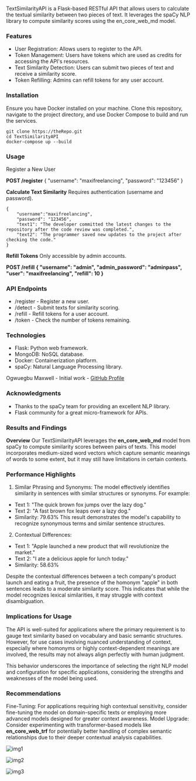 TextSimilarityAPI is a Flask-based RESTful API that allows users to calculate the textual similarity between two pieces of text. It leverages the spaCy NLP library to compute similarity scores using the en_core_web_md model.

### **Features**

- User Registration: Allows users to register to the API.
- Token Management: Users have tokens which are used as credits for accessing the API's resources.
- Text Similarity Detection: Users can submit two pieces of text and receive a similarity score.
- Token Refilling: Admins can refill tokens for any user account.


### **Installation**

Ensure you have Docker installed on your machine. Clone this repository, navigate to the project directory, and use Docker Compose to build and run the services.

```
git clone https://theRepo.git
cd TextSimilarityAPI
docker-compose up --build
```

### **Usage**
Register a New User

**POST /register**
{
  "username": "maxifreelancing",
  "password": "123456"
}


**Calculate Text Similarity**
Requires authentication (username and password).

```
{
    "username":"maxifreelancing",
    "password": "123456",
    "text1": "The developer committed the latest changes to the repository after the code review was completed.",
    "text2": "The programmer saved new updates to the project after checking the code."
}
```

**Refill Tokens**
Only accessible by admin accounts.



**POST /refill**
**{
  "username": "admin",
  "admin_password": "adminpass",
  "user": "maxifreelancing",
  "refill": 10
}**


### **API Endpoints**

- /register - Register a new user.
- /detect - Submit texts for similarity scoring.
- /refill - Refill tokens for a user account.
- /token - Check the number of tokens remaining.



### **Technologies**

- Flask: Python web framework.
- MongoDB: NoSQL database.
- Docker: Containerization platform.
- spaCy: Natural Language Processing library.


Ogwuegbu Maxwell - Initial work - [GitHub Profile](https://github.com/OgwuegbuMaxwell)


### **Acknowledgments**

- Thanks to the spaCy team for providing an excellent NLP library.
- Flask community for a great micro-framework for APIs.


### **Results and Findings**

**Overview**
Our TextSimilarityAPI leverages the **en_core_web_md** model from spaCy to compute similarity scores between pairs of texts. This model incorporates medium-sized word vectors which capture semantic meanings of words to some extent, but it may still have limitations in certain contexts.


### **Performance Highlights**

1. Similar Phrasing and Synonyms: The model effectively identifies similarity in sentences with similar structures or synonyms. For example:

- Text 1: "The quick brown fox jumps over the lazy dog."
- Text 2: "A fast brown fox leaps over a lazy dog."
- Similarity: 79.63%
This result demonstrates the model's capability to recognize synonymous terms and similar sentence structures.


2. Contextual Differences:

- Text 1: "Apple launched a new product that will revolutionize the market."
- Text 2: "I ate a delicious apple for lunch today."
- Similarity: 58.63%

Despite the contextual differences between a tech company's product launch and eating a fruit, the presence of the homonym "apple" in both sentences leads to a moderate similarity score. This indicates that while the model recognizes lexical similarities, it may struggle with context disambiguation.


### **Implications for Usage**
The API is well-suited for applications where the primary requirement is to gauge text similarity based on vocabulary and basic semantic structures. However, for use cases involving nuanced understanding of context, especially where homonyms or highly context-dependent meanings are involved, the results may not always align perfectly with human judgment.

This behavior underscores the importance of selecting the right NLP model and configuration for specific applications, considering the strengths and weaknesses of the model being used.

### **Recommendations**
Fine-Tuning: For applications requiring high contextual sensitivity, consider fine-tuning the model on domain-specific texts or employing more advanced models designed for greater context awareness.
Model Upgrade: Consider experimenting with transformer-based models like **en_core_web_trf** for potentially better handling of complex semantic relationships due to their deeper contextual analysis capabilities.





![img1](https://github.com/OgwuegbuMaxwell/TextSimilarityAPI/assets/53094485/f24a95b7-b19d-468a-94db-f21b96bba331)

![img2](https://github.com/OgwuegbuMaxwell/TextSimilarityAPI/assets/53094485/159d297c-5196-46d9-bee8-cda816e0882d)

![img3](https://github.com/OgwuegbuMaxwell/TextSimilarityAPI/assets/53094485/4db27eeb-6e07-48b6-9854-81e40b768561)

